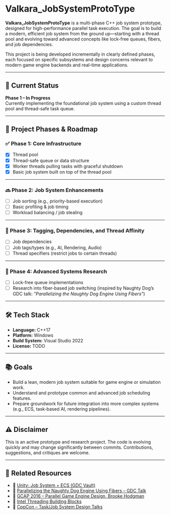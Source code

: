 # Valkara_JobSystemProtoType

**Valkara_JobSystemProtoType** is a multi-phase C++ job system prototype, designed for high-performance parallel task execution. The goal is to build a modern, efficient job system from the ground up—starting with a thread pool and evolving toward advanced concepts like lock-free queues, fibers, and job dependencies.

This project is being developed incrementally in clearly defined phases, each focused on specific subsystems and design concerns relevant to modern game engine backends and real-time applications.

---

## 🚧 Current Status

**Phase 1 – In Progress**  
Currently implementing the foundational job system using a custom thread pool and thread-safe task queue.

---

## 📌 Project Phases & Roadmap

### ✅ Phase 1: Core Infrastructure
- [x] Thread pool
- [x] Thread-safe queue or data structure
- [x] Worker threads pulling tasks with graceful shutdown
- [x] Basic job system built on top of the thread pool

---

### 🔜 Phase 2: Job System Enhancements
- [ ] Job sorting (e.g., priority-based execution)
- [ ] Basic profiling & job timing
- [ ] Workload balancing / job stealing

---

### 🔮 Phase 3: Tagging, Dependencies, and Thread Affinity
- [ ] Job dependencies
- [ ] Job tags/types (e.g., AI, Rendering, Audio)
- [ ] Thread specifiers (restrict jobs to certain threads)

---

### 🧪 Phase 4: Advanced Systems Research
- [ ] Lock-free queue implementations
- [ ] Research into fiber-based job switching (inspired by Naughty Dog’s GDC talk: *"Parallelizing the Naughty Dog Engine Using Fibers"*)

---

## 🛠 Tech Stack

- **Language:** C++17
- **Platform:** Windows
- **Build System:** Visual Studio 2022
- **License:** TODO

---

## 📚 Goals

- Build a lean, modern job system suitable for game engine or simulation work.
- Understand and prototype common and advanced job scheduling features.
- Prepare groundwork for future integration into more complex systems (e.g., ECS, task-based AI, rendering pipelines).

---

## ⚠️ Disclaimer

This is an active prototype and research project. The code is evolving quickly and may change significantly between commits. Contributions, suggestions, and critiques are welcome.

---

## 📎 Related Resources

- 🔗 [Unity: Job System + ECS (GDC Vault)](https://gdcvault.com/play/1024839/Job-System-Entity-Component-System)
- 🔗 [Parallelizing the Naughty Dog Engine Using Fibers – GDC Talk](https://www.youtube.com/watch?v=JWFIR7z6xmc)
- 🔗 [GCAP 2016 – Parallel Game Engine Design, Brooke Hodgman](https://www.youtube.com/watch?v=w8f_fz7ZtKA)
- 🔗 [Intel Threading Building Blocks](https://www.threadingbuildingblocks.org/)
- 🔗 [CppCon – Task/Job System Design Talks](https://www.youtube.com/results?search_query=cppcon+job+system)

